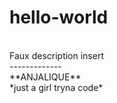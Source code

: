 # hello-world
<br>
Faux description insert
</br>
-------------
<br>
**ANJALIQUE**
</br>
*just a girl tryna code*

